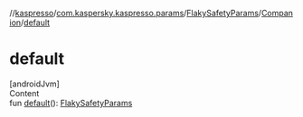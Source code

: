 //[kaspresso](../../../index.md)/[com.kaspersky.kaspresso.params](../../index.md)/[FlakySafetyParams](../index.md)/[Companion](index.md)/[default](default.md)



# default  
[androidJvm]  
Content  
fun [default](default.md)(): [FlakySafetyParams](../index.md)  




